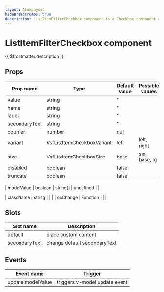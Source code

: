 ```yaml
---
layout: AtomLayout
hideBreadcrumbs: true
description: ListItemFilterCheckbox component is a Checkbox component adapted to appear in lists.
---
```


# ListItemFilterCheckbox component

{{ $frontmatter.description }}

<Generate />

## Props

| Prop name    | Type                     | Default value | Possible values                        |
| ------------ | ------------------------ | ------------- | -------------------------------------- |
| value        | string                   | ''            |                                        |
| name         | string                   | ''            |                                        |
| label        | string                   | ''            |                                        |
| secondaryText| string                   | ''            |                                        |
| counter      | number                   | null          |                                        |
| variant      | VsfListItemCheckboxVariant | left          |   left, right                          |
| size         | VsfListItemCheckboxSize    | base          |   sm,  base, lg                        |
| disabled     | boolean                  | false         |                                        |
| truncate     | boolean                  | false         |                                        |
<!-- vue -->
| modelValue   | boolean | string[]       | undefined     |                                        |
<!-- end vue -->
<!-- react -->
| className    | string                   |               |                                        |
| onChange     | Function                 |               |                                        |

<!-- end react -->

<!-- vue -->
## Slots

| Slot name       |            Description            |
| --------------  | -------------------------------   |
| default         |    place custom content           |
| secondaryText   |    change default secondaryText   |

## Events

| Event name        |            Trigger             |
| ----------------- | :----------------------------: |
| update:modelValue | triggers v-model update event  |

<!-- end vue -->
